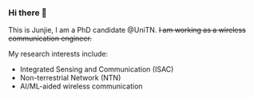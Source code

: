 ### Hi there 👋

This is Junjie, I am a PhD candidate @UniTN.
~~I am working as a wireless communication engineer.~~

My research interests include:
  - Integrated Sensing and Communication (ISAC)
  - Non-terrestrial Network (NTN)
  - AI/ML-aided wireless communication

<!--
**loch97/loch97** is a ✨ _special_ ✨ repository because its `README.md` (this file) appears on your GitHub profile.

Here are some ideas to get you started:

- 🔭 I’m currently working on ...
- 🌱 I’m currently learning ...
- 👯 I’m looking to collaborate on ...
- 🤔 I’m looking for help with ...
- 💬 Ask me about ...
- 📫 How to reach me: ...
- 😄 Pronouns: ...
- ⚡ Fun fact: ...
-->
